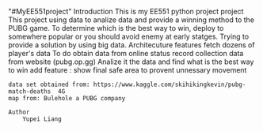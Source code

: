 "#MyEE551project"
	Introduction 
		This is my EE551 python project project
	This project using data to analize data and provide a winning method to the PUBG game. To determine which is the best way to win, deploy to somewhere popular or you should avoid enemy at early statges. Trying to provide a solution by using big data.
		Architecuture features 
			fetch dozens of player's data
		To do 
		obtain data from online status record
		collection data from website (pubg.op.gg)
		Analize it the data and find what is the best way to win
		add feature : show final safe area to provent unnessary movement
		
	
	data set obtained from: https://www.kaggle.com/skihikingkevin/pubg-match-deaths  4G
	map from: Bulehole a PUBG company
	
	Author 
		Yupei Liang
